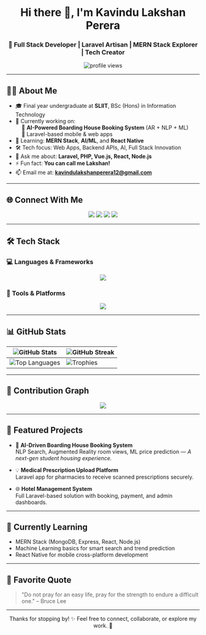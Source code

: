 <h1 align="center">Hi there 👋, I'm Kavindu Lakshan Perera</h1>
<h3 align="center">🚀 Full Stack Developer | Laravel Artisan | MERN Stack Explorer | Tech Creator</h3>

<p align="center">
  <img src="https://komarev.com/ghpvc/?username=KavinduLakshanDev&label=Profile%20views&color=0e75b6&style=flat" alt="profile views" />
</p>

---

## 🧑‍💻 About Me

- 🎓 Final year undergraduate at **SLIIT**, BSc (Hons) in Information Technology  
- 🔭 Currently working on:  
  &nbsp;&nbsp;&nbsp;&nbsp;🚪 **AI-Powered Boarding House Booking System** (AR + NLP + ML)  
  &nbsp;&nbsp;&nbsp;&nbsp;📱 Laravel-based mobile & web apps  
- 🌱 Learning: **MERN Stack**, **AI/ML**, and **React Native**
- 🛠️ Tech focus: Web Apps, Backend APIs, AI, Full Stack Innovation
- 💬 Ask me about: **Laravel, PHP, Vue.js, React, Node.js**
- ⚡ Fun fact: **You can call me Lakshan!**
- 📫 Email me at: **kavindulakshanperera12@gmail.com**

---

## 🌐 Connect With Me

<p align="center">
  <a href="https://twitter.com/kavindu_lak001"><img src="https://img.shields.io/badge/Twitter-1DA1F2?style=for-the-badge&logo=twitter&logoColor=white" /></a>
  <a href="https://linkedin.com/in/kavindu-lakshan-perera-34a790258"><img src="https://img.shields.io/badge/LinkedIn-0077B5?style=for-the-badge&logo=linkedin&logoColor=white" /></a>
  <a href="https://fb.com/kavindu lakshan perera"><img src="https://img.shields.io/badge/Facebook-1877F2?style=for-the-badge&logo=facebook&logoColor=white" /></a>
  <a href="https://instagram.com/_kavindu__lakshan_perera_"><img src="https://img.shields.io/badge/Instagram-E4405F?style=for-the-badge&logo=instagram&logoColor=white" /></a>
</p>

---

## 🛠️ Tech Stack

### 💻 Languages & Frameworks
<p align="center">
  <img src="https://skillicons.dev/icons?i=php,laravel,vue,react,js,nodejs,html,css,java,c,cpp,mysql,mongodb" />
</p>

### 🎨 Tools & Platforms
<p align="center">
  <img src="https://skillicons.dev/icons?i=vscode,git,github,postman,figma,bootstrap,androidstudio,ai" />
</p>

---

## 📊 GitHub Stats

| ![GitHub Stats](https://github-readme-stats.vercel.app/api?username=KavinduLakshanDev&show_icons=true&theme=tokyonight&count_private=true) | ![GitHub Streak](https://github-readme-streak-stats.herokuapp.com/?user=KavinduLakshanDev&theme=tokyonight) |
| --- | --- |
| ![Top Languages](https://github-readme-stats.vercel.app/api/top-langs/?username=KavinduLakshanDev&layout=compact&theme=tokyonight) | ![Trophies](https://github-profile-trophy.vercel.app/?username=KavinduLakshanDev&theme=tokyonight&no-frame=true&margin-w=10) |

---

## 🐍 Contribution Graph

<p align="center">
  <img src="https://github.com/KavinduLakshanDev/KavinduLakshanDev/blob/output/github-contribution-grid-snake.svg" />
</p>

---

## 🚀 Featured Projects

- 🎯 **AI-Driven Boarding House Booking System**  
  NLP Search, Augmented Reality room views, ML price prediction — *A next-gen student housing experience.*
  
- 💡 **Medical Prescription Upload Platform**  
  Laravel app for pharmacies to receive scanned prescriptions securely.

- 🌐 **Hotel Management System**  
  Full Laravel-based solution with booking, payment, and admin dashboards.

---

## 🧠 Currently Learning

- MERN Stack (MongoDB, Express, React, Node.js)  
- Machine Learning basics for smart search and trend prediction  
- React Native for mobile cross-platform development

---

## 💬 Favorite Quote

> "Do not pray for an easy life, pray for the strength to endure a difficult one." – Bruce Lee

---

<p align="center">Thanks for stopping by! ✨ Feel free to connect, collaborate, or explore my work. 🙌</p>

